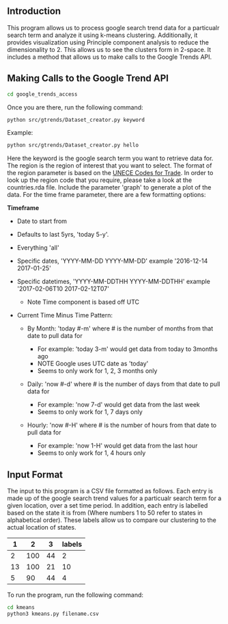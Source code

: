 ## Introduction
This program allows us to process google search trend data for a particualr search term and analyze it using k-means clustering.  Additionally, it provides visualization using Principle component analysis to reduce the dimensionality to 2.  This allows us to see the clusters form in 2-space.  It includes a method that allows us to make calls to the Google Trends API.


## Making Calls to the Google Trend API

```bash
cd google_trends_access
```
Once you are there, run the following command:
```bash
python src/gtrends/Dataset_creator.py keyword
```
Example:
```bash
python src/gtrends/Dataset_creator.py hello
```
Here the keyword is the google search term you want to retrieve data for.  The region is the region of interest that you want to select.  The format of the region parameter is based on the [UNECE Codes for Trade](http://www.unece.org/cefact/codesfortrade/codes_index.html).  In order to look up the region code that you require, please take a look at the countries.rda file.  Include the parameter 'graph' to generate a plot of the data.  For the time frame parameter, there are a few formatting options:

**Timeframe**

* Date to start from

* Defaults to last 5yrs, 'today 5-y'.

* Everything 'all'

* Specific dates, 'YYYY-MM-DD YYYY-MM-DD' example '2016-12-14 2017-01-25'

* Specific datetimes, 'YYYY-MM-DDTHH YYYY-MM-DDTHH' example '2017-02-06T10 2017-02-12T07'

   * Note Time component is based off UTC
* Current Time Minus Time Pattern:

    * By Month: 'today #-m' where # is the number of months from that date to pull data for

        * For example: 'today 3-m' would get data from today to 3months ago
        * NOTE Google uses UTC date as 'today'
        * Seems to only work for 1, 2, 3 months only
    * Daily: 'now #-d' where # is the number of days from that date to pull data for
        * For example: 'now 7-d' would get data from the last week
        * Seems to only work for 1, 7 days only
    * Hourly: 'now #-H' where # is the number of hours from that date to pull data for

        * For example: 'now 1-H' would get data from the last hour
        * Seems to only work for 1, 4 hours only


## Input Format
 The input to this program is a CSV file formatted as follows.  Each entry is made up of the google search trend values for a particualr search term for a given location, over a set time period.  In addition, each entry is labelled based on the state it is from (Where numbers 1 to 50 refer to states in alphabetical order).  These labels allow us to compare our clustering to the actual location of states.  

1 | 2 | 3 | labels
------------ | ------------- | ------------- | -------------
2 | 100 | 44 | 2
13 | 100 | 21 | 10
5 | 90 | 44 | 4

To run the program, run the following command: 
```bash
cd kmeans
python3 kmeans.py filename.csv
```
